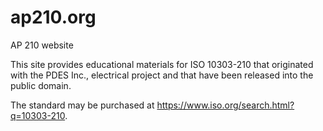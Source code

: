 # ap210.org
AP 210 website

This site provides educational materials for ISO 10303-210 that originated with the PDES Inc., electrical project and that have been released into the public domain.

The standard may be purchased at https://www.iso.org/search.html?q=10303-210.
